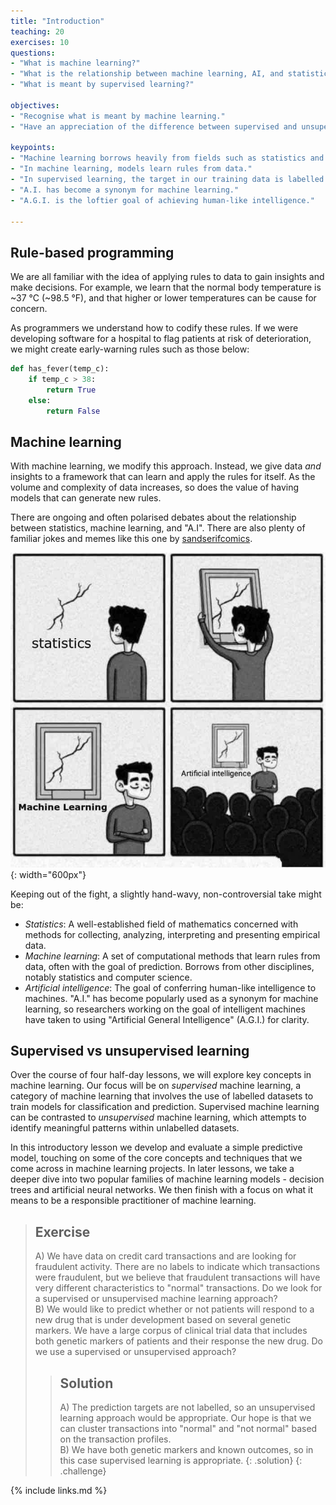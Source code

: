 ```yaml
---
title: "Introduction"
teaching: 20
exercises: 10
questions:
- "What is machine learning?"
- "What is the relationship between machine learning, AI, and statistics?"
- "What is meant by supervised learning?"

objectives:
- "Recognise what is meant by machine learning."
- "Have an appreciation of the difference between supervised and unsupervised learning."

keypoints:
- "Machine learning borrows heavily from fields such as statistics and computer science."
- "In machine learning, models learn rules from data."
- "In supervised learning, the target in our training data is labelled."
- "A.I. has become a synonym for machine learning."
- "A.G.I. is the loftier goal of achieving human-like intelligence."

---
```


## Rule-based programming

We are all familiar with the idea of applying rules to data to gain insights and make decisions. For example, we learn that the normal body temperature is ~37 °C (~98.5 °F), and that higher or lower temperatures can be cause for concern.

As programmers we understand how to codify these rules. If we were developing software for a hospital to flag patients at risk of deterioration, we might create early-warning rules such as those below:

```python
def has_fever(temp_c):
    if temp_c > 38:
        return True
    else:
        return False
```

## Machine learning

With machine learning, we modify this approach. Instead, we give data _and_ insights to a framework that can learn and apply the rules for itself. As the volume and complexity of data increases, so does the value of having models that can generate new rules.

There are ongoing and often polarised debates about the relationship between statistics, machine learning, and "A.I". There are also plenty of familiar jokes and memes like this one by [sandserifcomics](https://www.instagram.com/sandserifcomics/).

![Poorly fitted data](../fig/section1-fig2.jpeg){: width="600px"}

Keeping out of the fight, a slightly hand-wavy, non-controversial take might be:

- *Statistics*: A well-established field of mathematics concerned with methods for collecting, analyzing, interpreting and presenting empirical data.
- *Machine learning*: A set of computational methods that learn rules from data, often with the goal of prediction. Borrows from other disciplines, notably statistics and computer science.
- *Artificial intelligence*: The goal of conferring human-like intelligence to machines. "A.I." has become popularly used as a synonym for machine learning, so researchers working on the goal of intelligent machines have taken to using "Artificial General Intelligence" (A.G.I.) for clarity.

## Supervised vs unsupervised learning

Over the course of four half-day lessons, we will explore key concepts in machine learning. Our focus will be on *supervised* machine learning, a category of machine learning that involves the use of labelled datasets to train models for classification and prediction. Supervised machine learning can be contrasted to *unsupervised* machine learning, which attempts to identify meaningful patterns within unlabelled datasets.

In this introductory lesson we develop and evaluate a simple predictive model, touching on some of the core concepts and techniques that we come across in machine learning projects. In later lessons, we take a deeper dive into two popular families of machine learning models - decision trees and artificial neural networks. We then finish with a focus on what it means to be a responsible practitioner of machine learning. 

> ## Exercise
> A) We have data on credit card transactions and are looking for fraudulent activity. There are no labels to indicate which transactions were fraudulent, but we believe that fraudulent transactions will have very different characteristics to "normal" transactions. Do we look for a supervised or unsupervised machine learning approach?   
> B) We would like to predict whether or not patients will respond to a new drug that is under development based on several genetic markers. We have a large corpus of clinical trial data that includes both genetic markers of patients and their response the new drug. Do we use a supervised or unsupervised approach?
> 
> > ## Solution
> > A) The prediction targets are not labelled, so an unsupervised learning approach would be appropriate. Our hope is that we can cluster transactions into "normal" and "not normal" based on the transaction profiles.  
> > B) We have both genetic markers and known outcomes, so in this case supervised learning is appropriate.
> {: .solution}
{: .challenge}

{% include links.md %}